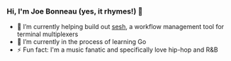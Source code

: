 ### Hi, I'm Joe Bonneau (yes, it rhymes!) 👋

- 🔭 I’m currently helping build out [sesh](https://github.com/joshmedeski/sesh), a workflow management tool for terminal multiplexers
- 🌱 I’m currently in the process of learning Go
- ⚡ Fun fact: I'm a music fanatic and specifically love hip-hop and R&B 

<!--
**joebonneau/joebonneau** is a ✨ _special_ ✨ repository because its `README.md` (this file) appears on your GitHub profile.

Here are some ideas to get you started:

- 🔭 I’m currently working on ...
- 🌱 I’m currently learning ...
- 👯 I’m looking to collaborate on ...
- 🤔 I’m looking for help with ...
- 💬 Ask me about ...
- 📫 How to reach me: ...
- 😄 Pronouns: ...
- ⚡ Fun fact: ...
-->
